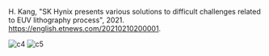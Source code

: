 H. Kang, "SK Hynix presents various solutions to difficult challenges related to EUV lithography process", 2021. 
https://english.etnews.com/20210210200001.

![c4](https://github.com/Jinkyu-Yu/Image-dataset/assets/124348594/c845e650-87d5-4322-8f02-4a7934ee52e1)
![c5](https://github.com/Jinkyu-Yu/Image-dataset/assets/124348594/98179922-ac3b-42b3-8dc6-80cd900dcd3d)
